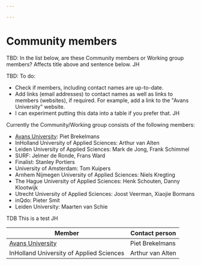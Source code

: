 ```yaml
---

---
```

# Community members

TBD: In the list below, are these Community members or Working group members? Affects title above and sentence below. JH

TBD: To do:

* Check if members, including contact names are up-to-date.
* Add links (email addresses) to contact names as well as links to members (websites), if required. For example, add a link to the "Avans University" website.
* I can experiment putting this data into a table if you prefer that. JH

Currently the Community/Working group consists of the following members:

* [Avans University](https://www.avans.nl/international): Piet Brekelmans
* InHolland University of Applied Sciences: Arthur van Alten
* Leiden University of Applied Sciences: Mark de Jong, Frank Schimmel
* SURF: Jelmer de Ronde, Frans Ward
* Finalist: Stanley Portiers
* University of Amsterdam: Tom Kuipers
* Arnhem Nijmegen University of Applied Sciences: Niels Kregting
* The Hague University of Applied Sciences: Henk Schouten, Danny Klootwijk
* Utrecht University of Applied Sciences: Joost Veerman, Xiaojie Bormans
* inQdo: Pieter Smit
* Leiden University: Maarten van Schie

TDB This is a test JH

| Member | Contact person |
| --- | --- |
| [Avans University](https://www.avans.nl/international) | Piet Brekelmans |
| InHolland University of Applied Sciences | Arthur van Alten |